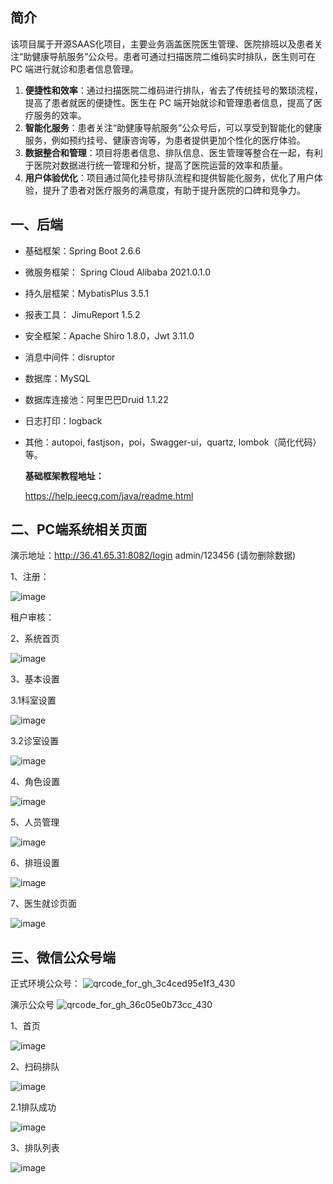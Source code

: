 ## 简介

该项目属于开源SAAS化项目，主要业务涵盖医院医生管理、医院排班以及患者关注“助健康导航服务”公众号。患者可通过扫描医院二维码实时排队，医生则可在 PC 端进行就诊和患者信息管理。

1. **便捷性和效率**：通过扫描医院二维码进行排队，省去了传统挂号的繁琐流程，提高了患者就医的便捷性。医生在 PC 端开始就诊和管理患者信息，提高了医疗服务的效率。
2. **智能化服务**：患者关注“助健康导航服务”公众号后，可以享受到智能化的健康服务，例如预约挂号、健康咨询等，为患者提供更加个性化的医疗体验。
3. **数据整合和管理**：项目将患者信息、排队信息、医生管理等整合在一起，有利于医院对数据进行统一管理和分析，提高了医院运营的效率和质量。
4. **用户体验优化**：项目通过简化挂号排队流程和提供智能化服务，优化了用户体验，提升了患者对医疗服务的满意度，有助于提升医院的口碑和竞争力。

## 一、后端

- 基础框架：Spring Boot 2.6.6

- 微服务框架： Spring Cloud Alibaba 2021.0.1.0

- 持久层框架：MybatisPlus 3.5.1

- 报表工具： JimuReport 1.5.2

- 安全框架：Apache Shiro 1.8.0，Jwt 3.11.0

- 消息中间件：disruptor

- 数据库：MySQL

- 数据库连接池：阿里巴巴Druid 1.1.22

- 日志打印：logback

- 其他：autopoi, fastjson，poi，Swagger-ui，quartz, lombok（简化代码）等。

  

  **基础框架教程地址：**

  https://help.jeecg.com/java/readme.html

## 二、PC端系统相关页面

演示地址：http://36.41.65.31:8082/login  admin/123456  (请勿删除数据)


1、注册：

![image](https://github.com/juyinh/jykj-hospital-saas/assets/164468654/380b1614-24d6-400e-a86d-14182bd55a7d)

租户审核：



2、系统首页

![image](https://github.com/juyinh/jykj-hospital-saas/assets/164468654/e38811c3-3694-426c-8add-d9fda0f0ddf2)

3、基本设置

3.1科室设置

![image](https://github.com/juyinh/jykj-hospital-saas/assets/164468654/40bc14ef-d76b-426a-8435-ebb9eeb216a3)

3.2诊室设置

![image](https://github.com/juyinh/jykj-hospital-saas/assets/164468654/d413a211-480f-40a8-aaa1-2d8fd706eaf8)

4、角色设置

![image](https://github.com/juyinh/jykj-hospital-saas/assets/164468654/8c4511aa-17cb-4ce6-87ae-c20efb679fbd)

5、人员管理

![image](https://github.com/juyinh/jykj-hospital-saas/assets/164468654/affe99a1-910a-4090-9f6a-1e98dd29372b)

6、排班设置

![image](https://github.com/juyinh/jykj-hospital-saas/assets/164468654/944b153d-05d0-4088-9bc2-a6ff9112e216)

7、医生就诊页面

![image](https://github.com/juyinh/jykj-hospital-saas/assets/164468654/8b992925-8a3a-479d-bee4-f069df35cffa)

## 三、微信公众号端

正式环境公众号：
![qrcode_for_gh_3c4ced95e1f3_430](https://github.com/juyinh/jykj-hospital-saas/assets/164468654/26a35826-ce77-40cb-8f31-887bb00b8449)

演示公众号
![qrcode_for_gh_36c05e0b73cc_430](https://github.com/juyinh/jykj-hospital-saas/assets/164468654/fb99b0c6-5146-4244-8378-d48ee15e2c46)



1、首页

![image](https://github.com/juyinh/jykj-hospital-saas/assets/164468654/d60c76ff-eb81-4c5b-bf14-022add0d6801)

2、扫码排队

![image](https://github.com/juyinh/jykj-hospital-saas/assets/164468654/fac65f10-3fdc-48ec-a58a-70d575f5155c)

2.1排队成功

![image](https://github.com/juyinh/jykj-hospital-saas/assets/164468654/976c5265-83af-4dd6-a39a-2bb63a8d3662)


3、排队列表

![image](https://github.com/juyinh/jykj-hospital-saas/assets/164468654/4f75729c-5cb6-4025-9db7-605f21a47773)







